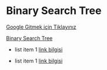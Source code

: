 # Binary Search Tree





[Google Gitmek için Tiklayınız](https://google.com)




[Binary Search Tree](https://github.com/sumeyyaozler/Binary-Search-tree-Projesi.git)

* list item 1 [link bilgisi](https://kodluyoruz.org)


* list item 1 [link bilgisi](www.patika.dev)
